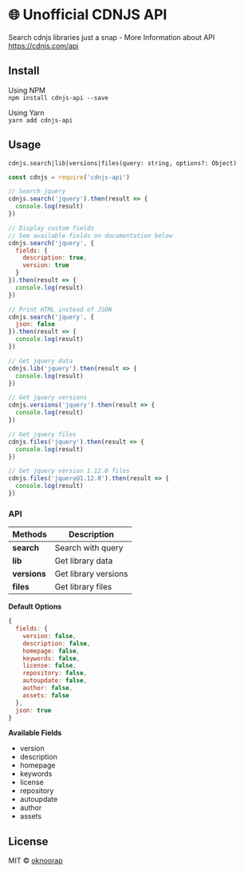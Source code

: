 # :globe_with_meridians: Unofficial CDNJS API
Search cdnjs libraries just a snap - More Information about API https://cdnjs.com/api

## Install
Using NPM  
`npm install cdnjs-api --save`

Using Yarn  
`yarn add cdnjs-api`

## Usage
`cdnjs.search|lib|versions|files(query: string, options?: Object)`

```javascript
const cdnjs = require('cdnjs-api')

// Search jquery
cdnjs.search('jquery').then(result => {
  console.log(result)
})

// Display custom fields
// See available fields on documentation below
cdnjs.search('jquery', {
  fields: {
    description: true,
    version: true
  }
}).then(result => {
  console.log(result)
})

// Print HTML instead of JSON
cdnjs.search('jquery', {
  json: false
}).then(result => {
  console.log(result)
})

// Get jquery data
cdnjs.lib('jquery').then(result => {
  console.log(result)
})

// Get jquery versions
cdnjs.versions('jquery').then(result => {
  console.log(result)
})

// Get jquery files
cdnjs.files('jquery').then(result => {
  console.log(result)
})

// Get jquery version 1.12.0 files
cdnjs.files('jquery@1.12.0').then(result => {
  console.log(result)
})
```

### API

| Methods | Description |
| --- | --- |
| **search** | Search with query |
| **lib** | Get library data |
| **versions** | Get library versions |
| **files** | Get library files |

**Default Options**
```javascript
{
  fields: {
    version: false,
    description: false,
    homepage: false,
    keywords: false,
    license: false,
    repository: false,
    autoupdate: false,
    author: false,
    assets: false
  },
  json: true
}
```

**Available Fields**
* version
* description
* homepage
* keywords
* license
* repository
* autoupdate
* author
* assets

## License
MIT © [oknoorap](https://github.com/oknoorap)
